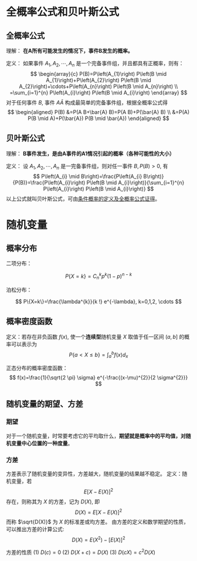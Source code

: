 <!--
 * @Description: 概率论与数理统计
 * @Version: 1.0
 * @Autor: xihuishaw
 * @Date: 2022-01-02 10:13:03
 * @LastEditors: xihuishaw
 * @LastEditTime: 2022-01-02 14:01:12
-->

# 全概率公式和贝叶斯公式

## 全概率公式

理解：
**在A所有可能发生的情况下，事件B发生的概率。**

定义：
如果事件 $A_{1}, A_{2}, \cdots, A_{n}$ 是一个完备事件组，并且都具有正概率，则有：
$$
\begin{array}{c}
P(B)=P\left(A_{1}\right) P\left(B \mid A_{1}\right)+P\left(A_{2}\right) P\left(B \mid A_{2}\right)+\cdots+P\left(A_{n}\right) P\left(B \mid A_{n}\right) \\
=\sum_{i=1}^{n} P\left(A_{i}\right) P\left(B \mid A_{i}\right)
\end{array}
$$
对于任何事件 $B,$ 事件 $A \bar{A}$ 构成最简单的完备事件组，根据全概率公式得
$$
\begin{aligned}
P(B) &=P(A B+\bar{A} B)=P(A B)+P(\bar{A} B) \\
&=P(A) P(B \mid A)+P(\bar{A}) P(B \mid \bar{A})
\end{aligned}
$$

## 贝叶斯公式 

理解：
**B事件发生，是由A事件的A1情况引起的概率（各种可能性的大小）**

定义：
设 $A_{1}, A_{2}, \cdots, A_{n}$ 是一完备事件组，则对任一事件 $B, P(B)>0,$ 有
$$
P\left(A_{i} \mid B\right)=\frac{P\left(A_{i} B\right)}{P(B)}=\frac{P\left(A_{i}\right) P\left(B \mid A_{i}\right)}{\sum_{i=1}^{n} P\left(A_{i}\right) P\left(B \mid A_{i}\right)}
$$
以上公式就叫贝叶斯公式，可由<u>条件概率的定义及全概率公式证得</u>。

# 随机变量

## 概率分布

二项分布：

$$
P\{X=k\}=C_{n}^{k} p^{k}(1-p)^{n-k}
$$

泊松分布：

$$
P\{X=k\}=\frac{\lambda^{k}}{k !} e^{-\lambda}, k=0,1,2, \cdots
$$

## 概率密度函数

定义：若存在非负函数 $f(x)$, 使一个**连续型**随机变量 $X$ 取值于任一区间 $(a, b]$ 的概率可以表示为
$$
P\{a<X \leq b\}=\int_{a}^{b} f(x) d_{x}
$$

正态分布的概率密度函数：
$$
f(x)=\frac{1}{\sqrt{2 \pi} \sigma} e^{-\frac{(x-\mu)^{2}}{2 \sigma^{2}}}
$$

## 随机变量的期望、方差

### 期望

对于一个随机变量，时常要考虑它的平均取什么，**期望就是概率中的平均值，对随机变量中心位置的一种度量**。

### 方差

方差表示了随机变量的变异性，方差越大，随机变量的结果越不稳定。
定义：随机变量，若
$$
E[X-E(X)]^{2}
$$
存在，则称其为 $X$ 的方差，记为 $D(X),$ 即
$$
D(X)=E[X-E(X)]^{2}
$$
而称 $\sqrt{D(X)}$ 为 $X$ 的标准差或均方差。
由方差的定义和数学期望的性质，可以推出方差的计算公式:
$$
D(X)=E\left(X^{2}\right)-[E(X)]^{2}
$$

方差的性质
(1) $D(c)=0$
(2) $D(X+c)=D(X)$
(3) $D(c X)=c^{2} D(X)$

